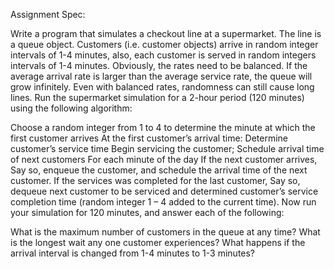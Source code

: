 Assignment Spec:

Write a program that simulates a checkout line at a supermarket. The line is a queue object. Customers (i.e. customer objects) arrive in random integer intervals of 1-4 minutes, also, each customer is served in random integers intervals of 1-4 minutes. Obviously, the rates need to be balanced. If the average arrival rate is larger than the average service rate, the queue will grow infinitely. Even with balanced rates, randomness can still cause long lines. Run the supermarket simulation for a 2-hour period (120 minutes) using the following algorithm:

Choose a random integer from 1 to 4 to determine the minute at which the first customer arrives
At the first customer’s arrival time:
Determine customer’s service time
Begin servicing the customer;
Schedule arrival time of next customers
For each minute of the day
If the next customer arrives, Say so, enqueue the customer, and schedule the arrival time of the next customer.
If the services was completed for the last customer, Say so, dequeue next customer to be serviced and determined customer’s service completion time (random integer 1 – 4 added to the current time).
Now run your simulation for 120 minutes, and answer each of the following:

What is the maximum number of customers in the queue at any time?
What is the longest wait any one customer experiences?
What happens if the arrival interval is changed from 1-4 minutes to 1-3 minutes?
